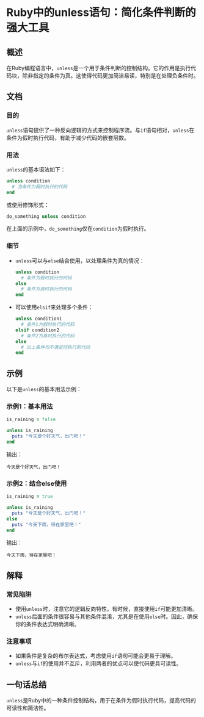 <!--
Meta Description: # Ruby中的unless语句：简化条件判断的强大工具 ## 概述 在Ruby编程语言中，`unless`是一个用于条件判断的控制结构。它的作用是执行代码块，除非指定的条件为真。这使得代码更加简洁易读，特别是在处理负条件时。 ## 文档 ### 目的 `unless`语句提供了一种反向逻辑的方式来...
Meta Keywords: unless, ruby, end, else, condition
-->

# Ruby中的unless语句：简化条件判断的强大工具

## 概述
在Ruby编程语言中，`unless`是一个用于条件判断的控制结构。它的作用是执行代码块，除非指定的条件为真。这使得代码更加简洁易读，特别是在处理负条件时。

## 文档
### 目的
`unless`语句提供了一种反向逻辑的方式来控制程序流。与`if`语句相对，`unless`在条件为假时执行代码，有助于减少代码的嵌套层数。

### 用法
`unless`的基本语法如下：
```ruby
unless condition
  # 当条件为假时执行的代码
end
```
或使用修饰形式：
```ruby
do_something unless condition
```
在上面的示例中，`do_something`仅在`condition`为假时执行。

### 细节
- `unless`可以与`else`结合使用，以处理条件为真的情况：
    ```ruby
    unless condition
      # 条件为假时执行的代码
    else
      # 条件为真时执行的代码
    end
    ```
- 可以使用`elsif`来处理多个条件：
    ```ruby
    unless condition1
      # 条件1为假时执行的代码
    elsif condition2
      # 条件2为真时执行的代码
    else
      # 以上条件均不满足时执行的代码
    end
    ```

## 示例
以下是`unless`的基本用法示例：

### 示例1：基本用法
```ruby
is_raining = false

unless is_raining
  puts "今天是个好天气，出门吧！"
end
```
输出：
```
今天是个好天气，出门吧！
```

### 示例2：结合else使用
```ruby
is_raining = true

unless is_raining
  puts "今天是个好天气，出门吧！"
else
  puts "今天下雨，待在家里吧！"
end
```
输出：
```
今天下雨，待在家里吧！
```

## 解释
### 常见陷阱
- 使用`unless`时，注意它的逻辑反向特性。有时候，直接使用`if`可能更加清晰。
- `unless`后面的条件很容易与其他条件混淆，尤其是在使用`else`时。因此，确保你的条件表达式明确清晰。

### 注意事项
- 如果条件是复杂的布尔表达式，考虑使用`if`语句可能会更易于理解。
- `unless`与`if`的使用并不互斥，利用两者的优点可以使代码更具可读性。

## 一句话总结
`unless`是Ruby中的一种条件控制结构，用于在条件为假时执行代码，提高代码的可读性和简洁性。